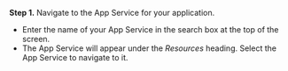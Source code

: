 **Step 1.** Navigate to the App Service for your application.

* Enter the name of your App Service in the search box at the top of the screen.
* The App Service will appear under the *Resources* heading.  Select the App Service to navigate to it.